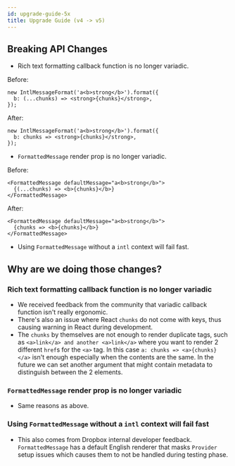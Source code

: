 ```yaml
---
id: upgrade-guide-5x
title: Upgrade Guide (v4 -> v5)
---
```


## Breaking API Changes

- Rich text formatting callback function is no longer variadic.

Before:

```tsx
new IntlMessageFormat('a<b>strong</b>').format({
  b: (...chunks) => <strong>{chunks}</strong>,
});
```

After:

```tsx
new IntlMessageFormat('a<b>strong</b>').format({
  b: chunks => <strong>{chunks}</strong>,
});
```

- `FormattedMessage` render prop is no longer variadic.

Before:

```tsx
<FormattedMessage defaultMessage="a<b>strong</b>">
  {(...chunks) => <b>{chunks}</b>}
</FormattedMessage>
```

After:

```tsx
<FormattedMessage defaultMessage="a<b>strong</b>">
  {chunks => <b>{chunks}</b>}
</FormattedMessage>
```

- Using `FormattedMessage` without a `intl` context will fail fast.

## Why are we doing those changes?

### Rich text formatting callback function is no longer variadic

- We received feedback from the community that variadic callback function isn't really ergonomic.
- There's also an issue where React `chunks` do not come with keys, thus causing warning in React during development.
- The `chunks` by themselves are not enough to render duplicate tags, such as `<a>link</a> and another <a>link</a>` where you want to render 2 different `href`s for the `<a>` tag. In this case `a: chunks => <a>{chunks}</a>` isn't enough especially when the contents are the same. In the future we can set another argument that might contain metadata to distinguish between the 2 elements.

### `FormattedMessage` render prop is no longer variadic

- Same reasons as above.

### Using `FormattedMessage` without a `intl` context will fail fast

- This also comes from Dropbox internal developer feedback. `FormattedMessage` has a default English renderer that masks `Provider` setup issues which causes them to not be handled during testing phase.
